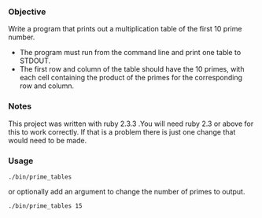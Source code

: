 ### Objective

Write a program that prints out a multiplication table of the first 10 prime number.
* The program must run from the command line and print one table to
STDOUT.
* The first row and column of the table should have the 10 primes, with each
cell containing the product of the primes for the corresponding row and
column.


### Notes
This project was written with ruby 2.3.3 .You will need ruby 2.3 or above for this to work correctly.
If that is a problem there is just one change that would need to be made.

### Usage

`./bin/prime_tables`

or optionally add an argument to change the number of primes to output.

`./bin/prime_tables 15`
